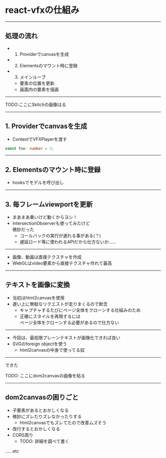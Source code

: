 <!-- sectionTitle: 仕組み -->
<!-- classes: section-blue -->

# react-vfxの仕組み

---

## 処理の流れ

- 1. Providerでcanvasを生成
- 2. Elementsのマウント時に登録
- 3. メインループ
  - 要素の位置を更新
  - 画面内の要素を描画

---

TODO:ここにSkitchの画像はる

---

## 1. Providerでcanvasを生成

- ContextでVFXPlayerを渡す

```typescript
const foo: number = 3;
```


---

## 2. Elementsのマウント時に登録
  - hooksでモデルを呼び出し

---

## 3. 毎フレームviewportを更新

- まあまあ重いけど動くからヨシ！
- IntersectionObserverも使ってみたけど<br/>
  微妙だった
  - コールバックの実行が遅れる事がある(？)
  - 遅延ロード等に使われるAPIだから仕方ないか……

---

- 画像、動画は直接テクスチャを作成
- WebGLはvideo要素から直接テクスチャ作れて最高

---

## テキストを画像に変換

- 当初はhtml2canvasを使用
- 遅い上に無駄なリクエストが走りまくるので断念
  - キャプチャするたびにページ全体をクローンする仕組みのため
  - 正確にスタイルを再現するには<br/>
    ページ全体をクローンする必要があるので仕方ない

---

- 今回は、最低限プレーンテキストが画像化できれば良い
- SVGのforeign objectを使う
  - html2canvasの中身で使ってる奴

---

できた

TODO: ここにdom2canvasの画像を貼る

---

## dom2canvasの困りごと

- 子要素があるとおかしくなる
- 微妙にズレたりズレなかったりする
  - html2canvasでもズレてたので改善ムズそう
- 改行するとおかしくなる
- CORS周り
  - TODO: 詳細を調べて書く

……etc
